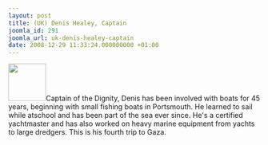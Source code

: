 ```yaml
---
layout: post
title: (UK) Denis Healey, Captain
joomla_id: 291
joomla_url: uk-denis-healey-captain
date: 2008-12-29 11:33:24.000000000 +01:00
---
```

<img src="http://www.freegaza.org/uploads/passengers/" width="75" />Captain of the Dignity, Denis has been involved with boats for 45 years, beginning with small fishing boats in Portsmouth. He learned to sail while atschool and has been part of the sea ever since. He\'s a certified yachtmaster and has also worked on heavy marine equipment from yachts to large dredgers. This is his fourth trip to Gaza.<p><a href=""></a></p>
